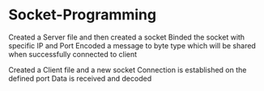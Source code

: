 # Socket-Programming

Created a Server file and then created a socket
Binded the socket with specific IP and Port
Encoded a message to byte type which will be shared when successfully connected to client

Created a Client file and a new socket
Connection is established on the defined port
Data is received and decoded 
